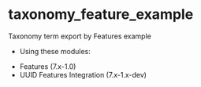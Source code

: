 taxonomy_feature_example
========================

Taxonomy term export by Features example

- Using these modules: 
+ Features (7.x-1.0)
+ UUID Features Integration (7.x-1.x-dev)
		